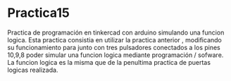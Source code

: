 # Practica15
Practica de programación en tinkercad con arduino simulando una funcion logica.
Esta practica consistia en utilizar la practica anterior , modificando su funcionamiento para junto con tres pulsadores conectados a los pines 10,9,8
poder simular una funcion logica mediante programación / sofware. La funcion logica es la misma que de la penultima practica de puertas logicas realizada.


